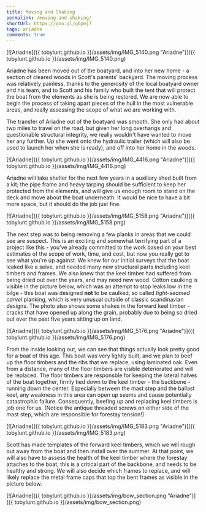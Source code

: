 ```yaml
---
title: Moving and Shaking
permalink: /moving-and-shaking/
shortUrl: https://goo.gl/q6pmj7
tags: ariadne
comments: true
---
```


[![Ariadne]({{ tobylunt.github.io }}/assets/img/IMG_5140.png "Ariadne")]({{ tobylunt.github.io }}/assets/img/IMG_5140.png)

Ariadne has been moved out of the boatyard, and into her new home - a section of cleared woods in Scott's parents' backyard. The moving process was relatively painless, thanks to the generosity of the local boatyard owner and his team, and to Scott and his family who built the tent that will protect the boat from the elements as she is being restored. We are now able to begin the process of taking apart pieces of the hull in the most vulnerable areas, and really assessing the scope of what we are working with.  

<!--more-->

The transfer of Ariadne out of the boatyard was smooth. She only had about two miles to travel on the road, but given her long overhangs and questionable structural integrity, we really wouldn't have wanted to move her any further. Up she went onto the hydraulic trailer (which will also be used to launch her when she is ready), and off into her home in the woods.  

[![Ariadne]({{ tobylunt.github.io }}/assets/img/IMG_4416.png "Ariadne")]({{ tobylunt.github.io }}/assets/img/IMG_4416.png)

Ariadne will take shelter for the next few years in a auxiliary shed built from a kit; the pipe frame and heavy tarping should be sufficient to keep her protected from the elements, and will give us enough room to stand on the deck and move about the boat underneath. It would be nice to have a bit more space, but it should do the job just fine. 

[![Ariadne]({{ tobylunt.github.io }}/assets/img/IMG_5158.png "Ariadne")]({{ tobylunt.github.io }}/assets/img/IMG_5158.png)

The next step was to being removing a few planks in areas that we could see are suspect. This is an exciting and somewhat terrifying part of a project like this - you've already committed to the work based on your best estimates of the scope of work, time, and cost, but now you really get to see what you're up against. We knew for our initial surveys that the boat leaked like a seive, and needed many new structural parts including keel timbers and frames. We also knew that the keel timber had suffered from being dried out over the years, and may need new wood. Cotton caulking is visible in the picture below, which was an attempt to stop leaks low in the bilge - this boat was designed **not** to be caulked, so called *tight-seamed carvel* planking, which is very unusual outside of classic scandinavian designs. The photo also shows some shakes in the forward keel timber - cracks that have opened up along the grain, probably due to being so dried out over the past five years sitting up on land.  

[![Ariadne]({{ tobylunt.github.io }}/assets/img/IMG_5176.png "Ariadne")]({{ tobylunt.github.io }}/assets/img/IMG_5176.png)

From the inside looking out, we can see that things actually look pretty good for a boat of this age. This boat was very lightly built, and we plan to beef up the floor timbers and the ribs that we replace, using laminated oak. Even from a distance, many of the floor timbers are visible deteriorated and will be replaced. The floor timbers are responsble for keeping the lateral halves of the boat together, firmly tied down to the keel timber - the backbone - running down the center. Especially between the mast step and the ballast keel, any weakness in this area can open up seams and cause potentially catastrophic failure. Consequently, beefing up and replacing keel timbers is job one for us. (Notice the antique threaded screws on either side of the mast step, which are responsible for forestay tension!)

[![Ariadne]({{ tobylunt.github.io }}/assets/img/IMG_5183.png "Ariadne")]({{ tobylunt.github.io }}/assets/img/IMG_5183.png)

Scott has made templates of the forward keel timbers, which we will rough out away from the boat and then install over the summer. At that point, we will also have to assess the health of the keel timber where the forestay attaches to the boat; this is a critical part of the backbone, and needs to be healthy and strong. We will also decide which frames to replace, and will likely replace the metal frame caps that top the bent frames as visible in the picture below.

[![Ariadne]({{ tobylunt.github.io }}/assets/img/bow_section.png "Ariadne")]({{ tobylunt.github.io }}/assets/img/bow_section.png)

<br/>
